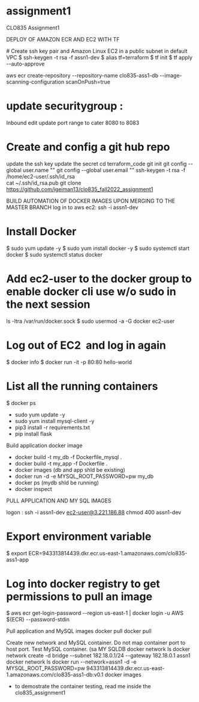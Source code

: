 # assignment1
CLO835 Assignment1

DEPLOY OF AMAZON ECR AND EC2 WITH TF

# Create ssh key pair and Amazon Linux EC2 in a public subnet in default VPC
$ ssh-keygen -t rsa -f assn1-dev
$ alias tf=terraform
$ tf init
$ tf apply --auto-approve

aws ecr create-repository --repository-name clo835-ass1-db --image-scanning-configuration scanOnPush=true

# update securitygroup :
Inbound edit update port range to cater 8080 to 8083

# Create and config a git hub repo
   update the ssh key
   update the secret
   cd terraform_code
   git init
   git config --global user.name "<your username>"
   git config --global user.email "<your email>"
   ssh-keygen -t rsa -f /home/ec2-user/.ssh/id_rsa  
   cat ~/.ssh/id_rsa.pub  <copy to the git repository>
   git clone https://github.com/igeiman13/clo835_fall2022_assignment1
   
BUILD AUTOMATION OF DOCKER IMAGES UPON MERGING TO THE MASTER BRANCH
log in to aws ec2: ssh -i assn1-dev <eip>
# Install Docker 
$ sudo yum update -y
$ sudo yum install docker -y
$ sudo systemctl start docker
$ sudo systemctl status docker

# Add ec2-user to the docker group to enable docker cli use w/o sudo in the next session
ls -ltra /var/run/docker.sock
$ sudo usermod -a -G docker ec2-user

# Log out of EC2  and log in again 

$ docker info
$ docker run -it -p 80:80 hello-world

# List all the running containers
$ docker ps

- sudo yum update -y
- sudo yum install mysql-client -y
- pip3 install -r requirements.txt
- pip install flask
 

Build application docker image

- docker build -t my_db -f Dockerfile_mysql .
- docker build -t my_app -f Dockerfile .
- docker images (db and app shld be existing)
- docker run -d -e MYSQL_ROOT_PASSWORD=pw my_db
- docker ps (mydb shld be running)
- docker inspect <myqsl container id>

PULL APPLICATION AND MY SQL IMAGES

logon : ssh -i assn1-dev ec2-user@3.221.186.88
chmod 400 assn1-dev

# Export environment variable
$ export ECR=943313814439.dkr.ecr.us-east-1.amazonaws.com/clo835-ass1-app

# Log into docker registry to get permissions to pull an image
$ aws ecr get-login-password --region us-east-1 | docker login -u AWS ${ECR} --password-stdin   

Pull application and MySQL images
docker pull <uri my_db> 
docker pull <uri my_app> 


Create new network and MySQL container. Do not map container port to host port. Test MySQL container. (sa MY SQLDB
docker network ls
docker network create  -d bridge --subnet 182.18.0.1/24 --gateway  182.18.0.1 assn1
docker network ls
docker run --network=assn1 -d -e MYSQL_ROOT_PASSWORD=pw 943313814439.dkr.ecr.us-east-1.amazonaws.com/clo835-ass1-db:v0.1
docker images 

* to demostrate the container testing, read me inside the clo835_assignment1 

